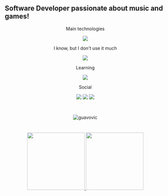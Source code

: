 ## Software Developer passionate about music and games!

<p align="center">Main technologies</p>
<p align="center">
  <a href="https://skillicons.dev">
    <img src="https://skillicons.dev/icons?i=cs,dotnet,androidstudio,unity,visualstudio,vscode,github,git" />
  </a>
</p>

<p align="center">I know, but I don't use it much</p>
<p align="center">
  <a href="https://skillicons.dev">
    <img src="https://skillicons.dev/icons?i=js,ae,ps,flutter,dart,firebase,py,notion,eclipse,java,postman" />
  </a>
</p>

<p align="center">Learning</p>
<p align="center">
  <a href="https://skillicons.dev">
    <img src="https://skillicons.dev/icons?i=php,cpp,c,mysql,eclipse,lua,html,powershell,css,opencv,unreal,vim" />
  </a>
</p>

<p align="center">Social</p>
<div align="center" style="display: inline_block">
  <a href="https://www.linkedin.com/in/gustavo.victor/" target="_blank"><img src="https://img.shields.io/badge/-LinkedIn-%230077B5?style=for-the-badge&logo=linkedin&logoColor=white" target="_blank"
  /></a>
<a href="mailto:gustavo.pinheiro@unifebe.edu.br" ><img src="https://img.shields.io/badge/-Gmail-%23333?style=for-the-badge&logo=gmail&logoColor=white" target="_blank"
  /></a>
  <a href="https://instagram.com/guavovic" target="_blank"><img src="https://img.shields.io/badge/-Instagram-%23E4405F?style=for-the-badge&logo=instagram&logoColor=white" target="_blank"
  /></a>
</div>

<p>‎ </p>

<div align="center" style="display: inline_block"> <img src="https://komarev.com/ghpvc/?username=guavovic&label=profile%20views&color=0e75b6&style=flat" alt="guavovic" />
</div>

<h1></h1>

<div align="center">
  <a href="https://github.com/guavovic/">
    <img
      height="180em"
      src="https://github-readme-stats.vercel.app/api?username=guavovic&show_icons=true&theme=tokyonight&count_private=true"
    />
  </a>
  <img
    height="180em"
    src="https://github-readme-stats.vercel.app/api/top-langs/?username=guavovic&layout=compact&langs_count=7&theme=tokyonight&count_private=true"
  />
</div>
